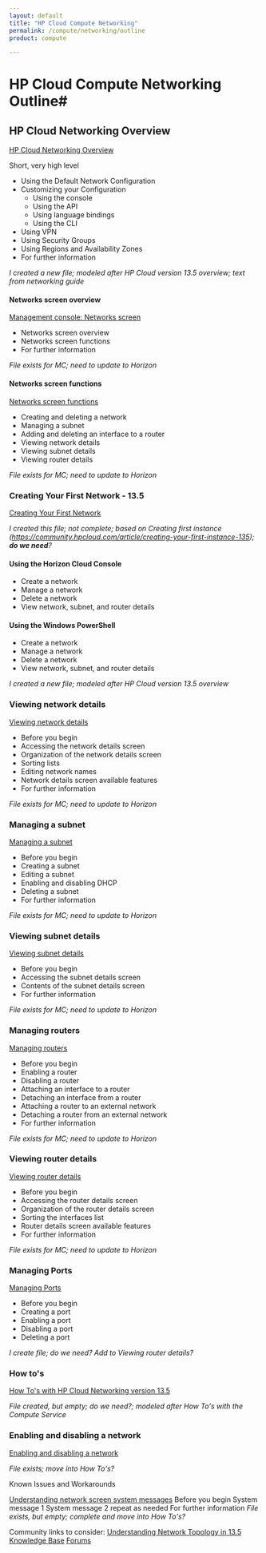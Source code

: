 ```yaml
---
layout: default
title: "HP Cloud Compute Networking"
permalink: /compute/networking/outline
product: compute

---
```

# HP Cloud Compute Networking Outline#


## HP Cloud Networking Overview ##
[HP Cloud Networking Overview](/compute/networks/) 

Short, very high level

* Using the Default Network Configuration
* Customizing your Configuration
	* Using the console
	* Using the API
	* Using language bindings
	* Using the CLI
* Using VPN
* Using Security Groups
* Using Regions and Availability Zones
* For further information

*I created a new file; modeled after HP Cloud version 13.5 overview; text from networking guide*


#### Networks screen overview ####

[Management console: Networks screen](/mc/compute/networks/)

- Networks screen overview
- Networks screen functions
- For further information

*File exists for MC; need to update to Horizon*

#### Networks screen functions ####

[Networks screen functions](https://docs.hpcloud.com/mc/compute/networks/)

- Creating and deleting a network
- Managing a subnet
- Adding and deleting an interface to a router
- Viewing network details
- Viewing subnet details
- Viewing router details

*File exists for MC; need to update to Horizon*

### Creating Your First Network - 13.5 ###

[Creating Your First Network](/compute/network/first-networks/)

*I created this file; not complete; based on Creating first instance (https://community.hpcloud.com/article/creating-your-first-instance-135); **do we need**?*

#### Using the Horizon Cloud Console ####

* Create a network
* Manage a network
* Delete a network
* View network, subnet, and router details

#### Using the Windows PowerShell ####

* Create a network
* Manage a network
* Delete a network
* View network, subnet, and router details

*I created a new file; modeled after HP Cloud version 13.5 overview*

### Viewing network details ###

[Viewing network details](/mc/compute/networks/mc.compute.networks.sys-messages)

- Before you begin
- Accessing the network details screen
- Organization of the network details screen
- Sorting lists
- Editing network names
- Network details screen available features
- For further information

*File exists for MC; need to update to Horizon*

### Managing a subnet ###

[Managing a subnet](/mc/compute/networks/manage-subnet)

- Before you begin
- Creating a subnet
- Editing a subnet
- Enabling and disabling DHCP
- Deleting a subnet
- For further information

*File exists for MC; need to update to Horizon*

### Viewing subnet details ###

[Viewing subnet details](/mc/compute/networks/mc.compute.networks.view-subnet)

- Before you begin
- Accessing the subnet details screen
- Contents of the subnet details screen
- For further information

*File exists for MC; need to update to Horizon*

### Managing routers ###

[Managing routers](/mc/compute/networks/mc.compute.networks.manage-routers.md)

- Before you begin
- Enabling a router
- Disabling a router
- Attaching an interface to a router
- Detaching an interface from a router
- Attaching a router to an external network
- Detaching a router from an external network
- For further information

*File exists for MC; need to update to Horizon*

### Viewing router details ###

[Viewing router details](/mc/compute/networks/mc.compute.networks.view-router)

- Before you begin
- Accessing the router details screen
- Organization of the router details screen
- Sorting the interfaces list
- Router details screen available features
- For further information

*File exists for MC; need to update to Horizon*

### Managing Ports ###

[Managing Ports](/mc/compute/networks/manage-ports/)

- Before you begin
- Creating a port
- Enabling a port
- Disabling a port
- Deleting a port    

*I create file; do we need? Add to Viewing router details?*

### How to's ###

[How To's with HP Cloud Networking version 13.5](/compute/networks/howto/)


*File created, but empty; do we need?; modeled after How To's with the Compute Service* 


### Enabling and disabling a network ###

[Enabling and disabling a network](/mc/compute/networks/enable-network.md)

*File exists; move into How To's?* 
	

Known Issues and Workarounds

[Understanding network screen system messages](/compute/networks/sys-messages)
    Before you begin
    System message 1
    System message 2
    repeat as needed
    For further information
*File exists, but empty; complete and move into How To's?*	

Community links to consider:
[Understanding Network Topology in 13.5](https://community.hpcloud.com/article/understanding-network-topology-135)
[Knowledge Base](https://community.hpcloud.com/search/knowledge/network)
[Forums](https://community.hpcloud.com/search/forum/network)